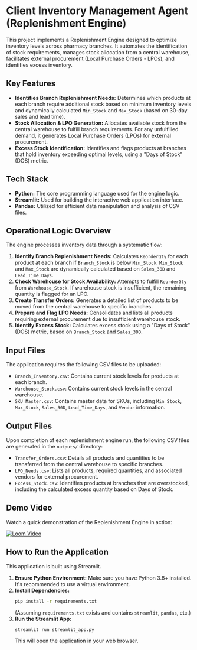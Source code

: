 # Client Inventory Management Agent (Replenishment Engine)

This project implements a Replenishment Engine designed to optimize inventory levels across pharmacy branches. It automates the identification of stock requirements, manages stock allocation from a central warehouse, facilitates external procurement (Local Purchase Orders - LPOs), and identifies excess inventory.

## Key Features

*   **Identifies Branch Replenishment Needs:** Determines which products at each branch require additional stock based on minimum inventory levels and dynamically calculated `Min_Stock` and `Max_Stock` (based on 30-day sales and lead time).
*   **Stock Allocation & LPO Generation:** Allocates available stock from the central warehouse to fulfill branch requirements. For any unfulfilled demand, it generates Local Purchase Orders (LPOs) for external procurement.
*   **Excess Stock Identification:** Identifies and flags products at branches that hold inventory exceeding optimal levels, using a "Days of Stock" (DOS) metric.

## Tech Stack

*   **Python:** The core programming language used for the engine logic.
*   **Streamlit:** Used for building the interactive web application interface.
*   **Pandas:** Utilized for efficient data manipulation and analysis of CSV files.

## Operational Logic Overview

The engine processes inventory data through a systematic flow:

1.  **Identify Branch Replenishment Needs:** Calculates `ReorderQty` for each product at each branch if `Branch_Stock` is below `Min_Stock`. `Min_Stock` and `Max_Stock` are dynamically calculated based on `Sales_30D` and `Lead_Time_Days`.
2.  **Check Warehouse for Stock Availability:** Attempts to fulfill `ReorderQty` from `Warehouse_Stock`. If warehouse stock is insufficient, the remaining quantity is flagged for an LPO.
3.  **Create Transfer Orders:** Generates a detailed list of products to be moved from the central warehouse to specific branches.
4.  **Prepare and Flag LPO Needs:** Consolidates and lists all products requiring external procurement due to insufficient warehouse stock.
5.  **Identify Excess Stock:** Calculates excess stock using a "Days of Stock" (DOS) metric, based on `Branch_Stock` and `Sales_30D`.

## Input Files

The application requires the following CSV files to be uploaded:

*   `Branch_Inventory.csv`: Contains current stock levels for products at each branch.
*   `Warehouse_Stock.csv`: Contains current stock levels in the central warehouse.
*   `SKU_Master.csv`: Contains master data for SKUs, including `Min_Stock`, `Max_Stock`, `Sales_30D`, `Lead_Time_Days`, and `Vendor` information.

## Output Files

Upon completion of each replenishment engine run, the following CSV files are generated in the `outputs/` directory:

*   `Transfer_Orders.csv`: Details all products and quantities to be transferred from the central warehouse to specific branches.
*   `LPO_Needs.csv`: Lists all products, required quantities, and associated vendors for external procurement.
*   `Excess_Stock.csv`: Identifies products at branches that are overstocked, including the calculated excess quantity based on Days of Stock.

## Demo Video

Watch a quick demonstration of the Replenishment Engine in action:

[![Loom Video](https://www.loom.com/assets/img/loom-video-thumb.png)](https://www.loom.com/share/211c44e0825e4365aaf13e7d0b943c2d?sid=b4f213d5-d8e5-4a02-9ae0-154dd353f4c0)

## How to Run the Application

This application is built using Streamlit.

1.  **Ensure Python Environment:** Make sure you have Python 3.8+ installed. It's recommended to use a virtual environment.
2.  **Install Dependencies:**
    ```bash
    pip install -r requirements.txt
    ```
    (Assuming `requirements.txt` exists and contains `streamlit`, `pandas`, etc.)
3.  **Run the Streamlit App:**
    ```bash
    streamlit run streamlit_app.py
    ```
    This will open the application in your web browser.
